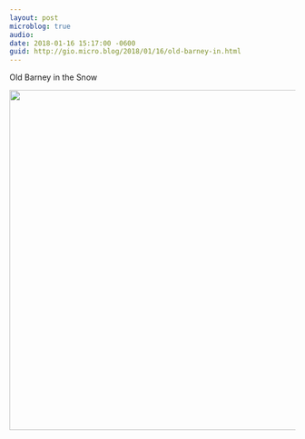 ```yaml
---
layout: post
microblog: true
audio: 
date: 2018-01-16 15:17:00 -0600
guid: http://gio.micro.blog/2018/01/16/old-barney-in.html
---
```

Old Barney in the Snow

<img src="http://microblog.stevegio.net/uploads/2018/24e500e03d.jpg" width="600" height="600" />
